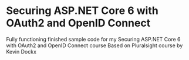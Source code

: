 # Securing ASP.NET Core 6 with OAuth2 and OpenID Connect
Fully functioning finished sample code for my Securing ASP.NET Core 6 with OAuth2 and OpenID Connect course
Based on Pluralsight course by Kevin Dockx
